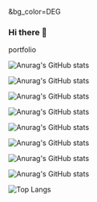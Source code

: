 &bg_color=DEG


### Hi there 👋
portfolio









![Anurag's GitHub stats](https://github-readme-stats.vercel.app/api?username=sahashemip&show_icons=true&theme=tokyonight&bg_color=251f84)

![Anurag's GitHub stats](https://github-readme-stats.vercel.app/api?username=sahashemip&show_icons=true&theme=tokyonight&bg_color=327356)

![Anurag's GitHub stats](https://github-readme-stats.vercel.app/api?username=sahashemip&show_icons=true&theme=tokyonight&bg_color=6964BF)

![Anurag's GitHub stats](https://github-readme-stats.vercel.app/api?username=sahashemip&show_icons=true&theme=tokyonight&bg_color=5b848f)

![Anurag's GitHub stats](https://github-readme-stats.vercel.app/api?username=sahashemip&show_icons=true&theme=tokyonight&bg_color=a351bc)

![Anurag's GitHub stats](https://github-readme-stats.vercel.app/api?username=sahashemip&show_icons=true&theme=tokyonight&bg_color=25cf5d)

![Anurag's GitHub stats](https://github-readme-stats.vercel.app/api?username=sahashemip&show_icons=true&theme=tokyonight&bg_color=d2e2d7&text_color=d3d2e2)

![Anurag's GitHub stats](https://github-readme-stats.vercel.app/api?username=sahashemip&show_icons=true&theme=tokyonight&bg_color=#6964BF)

![Top Langs](https://github-readme-stats.vercel.app/api/top-langs/?username=sahashemip&exclude_repo=github-readme-stats,anuraghazra.github.io)


